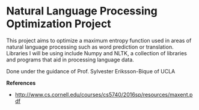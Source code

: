 # Natural Language Processing Optimization Project

This project aims to optimize a maximum entropy function used in areas of natural language processing such as word prediction or translation.
Libraries I will be using include Numpy and NLTK, a collection of libraries and programs that aid in processing language data. 

Done under the guidance of Prof. Sylvester Eriksson-Bique of UCLA

__References__
* http://www.cs.cornell.edu/courses/cs5740/2016sp/resources/maxent.pdf
